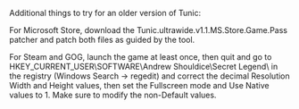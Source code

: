 Additional things to try for an older version of Tunic:

For Microsoft Store, download the Tunic.ultrawide.v1.1.MS.Store.Game.Pass patcher and patch both files as guided by the tool.

For Steam and GOG, launch the game at least once, then quit and go to HKEY_CURRENT_USER\SOFTWARE\Andrew Shouldice\Secret Legend\ in the registry (Windows Search -> regedit) and correct the decimal Resolution Width and Height values, then set the Fullscreen mode and Use Native values to 1. Make sure to modify the non-Default values.
